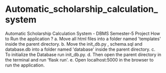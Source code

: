 # Automatic_scholarship_calculation_system
Automatic Scholarship Calculation System - DBMS Semester-5 Project
How to Run the application ?
a. Move all html files into a folder named 'templates' inside the parent directory.
b. Move the init_db.py , schema.sql and database.db into a folder named 'database' inside the parent directory.
c. To initialize the Database run init_db.py.
d. Then open the parent directory in the terminal and run 'flask run'.
e. Open localhost:5000 in the browser to run the application.
